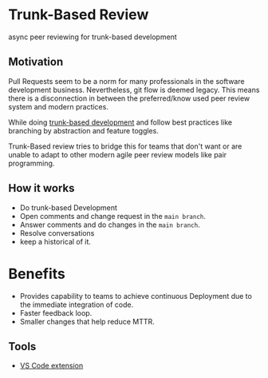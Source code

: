 # Trunk-Based Review

async peer reviewing for trunk-based development

## Motivation

Pull Requests seem to be a norm for many professionals in the software development business. Nevertheless, git flow is deemed legacy. This means there is a disconnection in between the preferred/know used peer review system and modern practices.

While doing [trunk-based development](https://www.atlassian.com/continuous-delivery/continuous-integration/trunk-based-development) and follow best practices like branching by abstraction and feature toggles.


Trunk-Based review tries to bridge this for teams that don't want or are unable to adapt to other modern agile peer review models like pair programming.

## How it works

- Do trunk-based Development
- Open comments and change request in the `main branch`.
- Answer comments and do changes in the `main branch`.
- Resolve conversations 
- keep a historical of it.

# Benefits

- Provides capability to teams to achieve continuous Deployment due to the immediate integration of code.
- Faster feedback loop.
- Smaller changes that help reduce MTTR.

## Tools

- [VS Code extension](https://marketplace.visualstudio.com/items?itemName=kanekotic.trunk-based-review)
